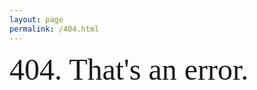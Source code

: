 ```yaml
---
layout: page
permalink: /404.html
---
```

<font face="Coalition" size='18'>404. That's an error.<font>
